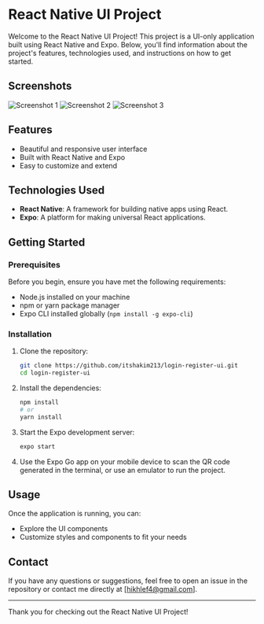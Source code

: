 # React Native UI Project

Welcome to the React Native UI Project! This project is a UI-only application built using React Native and Expo. Below, you'll find information about the project's features, technologies used, and instructions on how to get started.

## Screenshots

![Screenshot 1](assets/IMG_3744.PNG)
![Screenshot 2](assets/IMG_3745.PNG)
![Screenshot 3](assets/IMG_3746.PNG)

## Features

- Beautiful and responsive user interface
- Built with React Native and Expo
- Easy to customize and extend

## Technologies Used

- **React Native**: A framework for building native apps using React.
- **Expo**: A platform for making universal React applications.

## Getting Started

### Prerequisites

Before you begin, ensure you have met the following requirements:

- Node.js installed on your machine
- npm or yarn package manager
- Expo CLI installed globally (`npm install -g expo-cli`)

### Installation

1. Clone the repository:

    ```bash
    git clone https://github.com/itshakim213/login-register-ui.git
    cd login-register-ui
    ```

2. Install the dependencies:

    ```bash
    npm install
    # or
    yarn install
    ```

3. Start the Expo development server:

    ```bash
    expo start
    ```

4. Use the Expo Go app on your mobile device to scan the QR code generated in the terminal, or use an emulator to run the project.

## Usage

Once the application is running, you can:

- Explore the UI components
- Customize styles and components to fit your needs


## Contact

If you have any questions or suggestions, feel free to open an issue in the repository or contact me directly at [hikhlef4@gmail.com].

---

Thank you for checking out the React Native UI Project!
